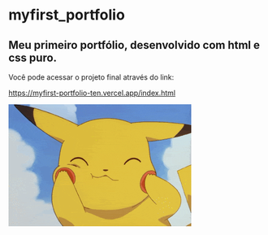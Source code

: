 # myfirst_portfolio
## Meu primeiro portfólio, desenvolvido com html e css puro.

Você pode acessar o projeto final através do link:

https://myfirst-portfolio-ten.vercel.app/index.html

<img src="img/gif__pikachu.gif">
